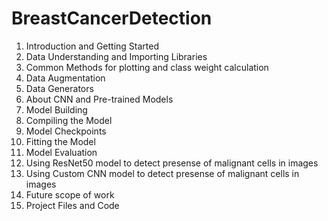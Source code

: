 # BreastCancerDetection

1. Introduction and Getting Started
2. Data Understanding and Importing Libraries
3. Common Methods for plotting and class weight calculation
4. Data Augmentation
5. Data Generators
6. About CNN and Pre-trained Models
7. Model Building
8. Compiling the Model
9. Model Checkpoints
10. Fitting the Model
11. Model Evaluation
12. Using ResNet50 model to detect presense of malignant cells in images
13. Using Custom CNN model to detect presense of malignant cells in images
14. Future scope of work
15. Project Files and Code
